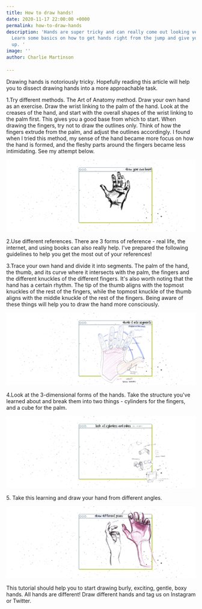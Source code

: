 ```yaml
---
title: How to draw hands!
date: 2020-11-17 22:00:00 +0000
permalink: how-to-draw-hands
description: 'Hands are super tricky and can really come out looking very strange.
  Learn some basics on how to get hands right from the jump and give yourself a thumb''s
  up. '
image: ''
author: Charlie Martinson

---
```

Drawing hands is notoriously tricky. Hopefully reading this article will help you to dissect drawing hands into a more approachable task.

1\.Try different methods. The Art of Anatomy method. Draw your own hand as an exercise. Draw the wrist linking to the palm of the hand. Look at the creases of the hand, and start with the overall shapes of the wrist linking to the palm first. This gives you a good base from which to start. When drawing the fingers, try not to draw the outlines only. Think of how the fingers extrude from the palm, and adjust the outlines accordingly. I found when I tried this method, my sense of the hand became more focus on how the hand is formed, and the fleshy parts around the fingers became less intimidating. See my attempt below.

![](/uploads/hands0.png)

2\.Use different references. There are 3 forms of reference - real life, the internet, and using books can also really help. I've prepared the following guidelines to help you get the most out of your references!

3\.Trace your own hand and divide it into segments. The palm of the hand, the thumb, and its curve where it intersects with the palm, the fingers and the different knuckles of the different fingers. It's also worth noting that the hand has a certain rhythm. The tip of the thumb aligns with the topmost knuckles of the rest of the fingers, while the topmost knuckle of the thumb aligns with the middle knuckle of the rest of the fingers. Being aware of these things will help you to draw the hand more consciously.

![](/uploads/hands1.png)

4\.Look at the 3-dimensional forms of the hands. Take the structure you've learned about and break them into two things - cylinders for the fingers, and a cube for the palm.

![](/uploads/hands2.png)

5\. Take this learning and draw your hand from different angles.

![](/uploads/hands3.png)

This tutorial should help you to start drawing burly, exciting, gentle, boxy hands. All hands are different! Draw different hands and tag us on Instagram or Twitter.